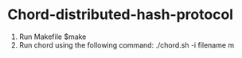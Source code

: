 # Chord-distributed-hash-protocol

1. Run Makefile
    $make
2. Run chord using the following command:
    ./chord.sh -i filename m

